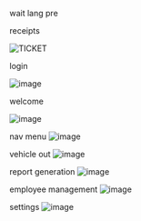 wait lang pre

receipts

![TICKET](https://github.com/CarlosNatanauan/Metro-Parking-Philippines-System/assets/94023674/51e4c177-7ae7-473c-a61e-c7dcf9cea92e)


login

![image](https://github.com/CarlosNatanauan/Metro-Parking-Philippines-System/assets/94023674/5861f08c-edf6-410b-82de-948fb6f8051f)


welcome

![image](https://github.com/CarlosNatanauan/Metro-Parking-Philippines-System/assets/94023674/0847a268-8e7a-4bba-8280-19aeaa2c75a6)


nav menu
![image](https://github.com/CarlosNatanauan/Metro-Parking-Philippines-System/assets/94023674/433805ba-39c3-4bdd-90a4-a3d061e447cf)



vehicle out
![image](https://github.com/CarlosNatanauan/Metro-Parking-Philippines-System/assets/94023674/16ea146e-5d6e-479b-acbc-c3f34c11d5b9)


report generation
![image](https://github.com/CarlosNatanauan/Metro-Parking-Philippines-System/assets/94023674/42cdfe8d-4433-455a-ade4-0c30ce4a63cf)


employee management
![image](https://github.com/CarlosNatanauan/Metro-Parking-Philippines-System/assets/94023674/bbbfc780-402f-49a5-904d-0b7944caa5fd)



settings
![image](https://github.com/CarlosNatanauan/Metro-Parking-Philippines-System/assets/94023674/2e23c5a6-81c3-4829-a6ab-6b652d864f68)



